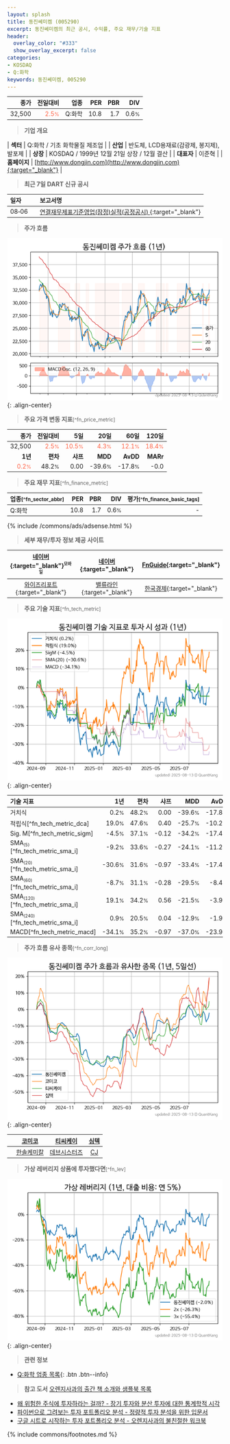 ```yaml
---
layout: splash
title: 동진쎄미켐 (005290)
excerpt: 동진쎄미켐의 최근 공시, 수익률, 주요 재무/기술 지표
header:
  overlay_color: "#333"
  show_overlay_excerpt: false
categories:
- KOSDAQ
- Q:화학
keywords: 동진쎄미켐, 005290
---
```


| **종가** | **전일대비** | **업종** | **PER** | **PBR** | **DIV** |
| -------: | -----------: | -------: | ------: | ------: | ------: |
| 32,500 | <span style="color: tomato">2.5<small>%</small></span> | Q:화학 | 10.8 | 1.7 | 0.6<small>%</small> |

<!-- more -->


> **기업 개요**<a id="company"></a>

| <span style="white-space:nowrap;">**섹터**</span> | Q:화학 / 기초 화학물질 제조업 |
| <span style="white-space:nowrap;">**산업**</span> | 반도체, LCD용재료(감광제, 봉지제), 발포제 |
| <span style="white-space:nowrap;">**상장**</span> | KOSDAQ / 1999년 12월 21일 상장 / 12월 결산 |
| <span style="white-space:nowrap;">**대표자**</span> | 이준혁 |
| <span style="white-space:nowrap;">**홈페이지**</span> | [http://www.dongjin.com](http://www.dongjin.com){:target="_blank"} |


> **최근 7일 DART 신규 공시**<a id="dart"></a>

| **일자** |      | **보고서명** |
| :------- | :--- | :----------- |
| 08&#x2011;06 | | [연결재무제표기준영업(잠정)실적(공정공시)              ](https://dart.fss.or.kr/dsaf001/main.do?rcpNo=20250806900201){:target="_blank"} |


> **주가 흐름**<a id="price"></a>

![005290](/stock/images/005290.png){: .align-center}


> **주요 가격 변동 지표**<small>[^fn_price_metric]</small>

| **종가** | **전일대비** | **5일** | **20일** | **60일** | **120일** |
| -------: | -----------: | ------: | -------: | -------: | --------: |
| 32,500 | <span style="color: tomato">2.5<small>%</small></span> | <span style="color: tomato">10.5<small>%</small></span> | <span style="color: tomato">4.3<small>%</small></span> | <span style="color: tomato">12.1<small>%</small></span> | <span style="color: tomato">18.4<small>%</small></span> |
| **1년** | **편차** | **샤프** | **MDD** | **AvDD** | **MARr** |
| <span style="color: tomato">0.2<small>%</small></span> | 48.2<small>%</small> | 0.00 | -39.6<small>%</small> | -17.8<small>%</small> | -0.0 |


> **주요 재무 지표**<small>[^fn_finance_metric]</small>

| **업종**<small>[^fn_sector_abbr]</small> | **PER** | **PBR** | **DIV** | **평가**<small>[^fn_finance_basic_tags]</small> |
| :--------------------------------------- | ------: | ------: | ------: | ----------------------------------------------: |
| Q:화학 | 10.8 | 1.7 | 0.6<small>%</small> | - |



{% include /commons/ads/adsense.html %}

> **세부 재무/투자 정보 제공 사이트**

| [네이버](https://m.stock.naver.com/domestic/stock/005290/finance/summary){:target="_blank"}<sup><small>모바일</small></sup> | [네이버](https://finance.naver.com/item/coinfo.naver?code=005290){:target="_blank"} | [FnGuide](https://comp.fnguide.com/SVO2/ASP/SVD_Invest.asp?gicode=A005290&MenuYn=Y){:target="_blank"} |
| :---: | :---: | :---: |
| [와이즈리포트](https://comp.wisereport.co.kr/company/c1040001.aspx?cmp_cd=005290){:target="_blank"} | [밸류라인](https://www.valueline.co.kr/finance/summary/005290){:target="_blank"} | [한국경제](https://markets.hankyung.com/stock/005290/financial-summary){:target="_blank"} |


> **주요 기술 지표**<small>[^fn_tech_metric]</small>


![005290](/stock/images/005290_tech.png){: .align-center}

| **기술 지표** | **1년** | **편차** | **샤프** | **MDD** | **AvDD** |
| :------------ | ------: | -----------: | -------: | ------: | -------: |
| 거치식 | 0.2<small>%</small> | 48.2<small>%</small> | 0.00 | -39.6<small>%</small> | -17.8<small>%</small> |
| 적립식[^fn_tech_metric_dca] | 19.0<small>%</small> | 47.6<small>%</small> | 0.40 | -25.7<small>%</small> | -10.2<small>%</small> |
| Sig. M[^fn_tech_metric_sigm] | -4.5<small>%</small> | 37.1<small>%</small> | -0.12 | -34.2<small>%</small> | -17.4<small>%</small> |
| SMA<small><sub>(5)</sub></small>[^fn_tech_metric_sma_i] | -9.2<small>%</small> | 33.6<small>%</small> | -0.27 | -24.1<small>%</small> | -11.2<small>%</small> |
| SMA<small><sub>(20)</sub></small>[^fn_tech_metric_sma_i] | -30.6<small>%</small> | 31.6<small>%</small> | -0.97 | -33.4<small>%</small> | -17.4<small>%</small> |
| SMA<small><sub>(60)</sub></small>[^fn_tech_metric_sma_i] | -8.7<small>%</small> | 31.1<small>%</small> | -0.28 | -29.5<small>%</small> | -8.4<small>%</small> |
| SMA<small><sub>(120)</sub></small>[^fn_tech_metric_sma_i] | 19.1<small>%</small> | 34.2<small>%</small> | 0.56 | -21.5<small>%</small> | -3.9<small>%</small> |
| SMA<small><sub>(240)</sub></small>[^fn_tech_metric_sma_i] | 0.9<small>%</small> | 20.5<small>%</small> | 0.04 | -12.9<small>%</small> | -1.9<small>%</small> |
| MACD[^fn_tech_metric_macd] | -34.1<small>%</small> | 35.2<small>%</small> | -0.97 | -37.0<small>%</small> | -23.9<small>%</small> |


> **주가 흐름 유사 종목**<a id="corr"></a><small>[^fn_corr_long]</small>

![005290](/stock/images/005290_corr.png){: .align-center}

|       | [코미코](/183300/) | [티씨케이](/064760/) | [심텍](/222800/) |
| :---: | :------------------------------------: | :------------------------------------: | :------------------------------------: |
|       | [한솔케미칼](/014680/) | [데브시스터즈](/194480/) | [CJ](/001040/) |


> **가상 레버리지 상품에 투자했다면**<a id="2x"></a><small>[^fn_lev]</small>

![005290](/stock/images/005290_2x.png){: .align-center}


> **관련 정보**

- [Q:화학 업종 목록](/stats/sector/kosdaq_업종_화학_종목/){: .btn .btn--info}

> **참고 도서** [오렌지사과의 출간 책 소개와 샘플북 목록](https://kongdori.tistory.com/691)

- [왜 위험한 주식에 투자하라는 걸까? - 장기 투자와 분산 투자에 대한 통계학적 시각](https://kongdori.tistory.com/421)
- [파이썬으로 그려보는 투자 포트폴리오 분석  - 정량적 투자 분석을 위한 입문서](https://kongdori.tistory.com/643)
- [구글 시트로 시작하는 투자 포트폴리오 분석 - 오렌지사과의 불친절한 워크북](https://kongdori.tistory.com/449)


{% include commons/footnotes.md %}